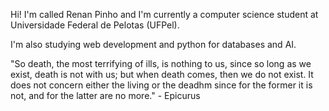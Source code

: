  Hi! I'm called Renan Pinho and I'm currently a computer science student at Universidade Federal de Pelotas (UFPel).

 I'm also studying web development and python for databases and AI.

"So death, the most terrifying of ills, is nothing to us, since so long as we exist, death is not with us; but when death comes, then we do not exist. It does not concern either the living or the deadhm since for the former it is not, and for the latter are no more." - Epicurus
